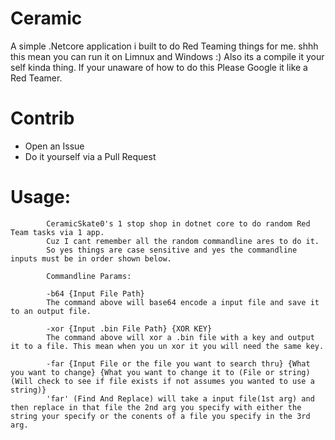 # Ceramic
A simple .Netcore application i built to do Red Teaming things for me. shhh this mean you can run it on Limnux and Windows :)
Also its a compile it your self kinda thing. If your unaware of how to do this Please Google it like a Red Teamer.

# Contrib

- Open an Issue
- Do it yourself via a Pull Request


# Usage:
            CeramicSkate0's 1 stop shop in dotnet core to do random Red Team tasks via 1 app.  
            Cuz I cant remember all the random commandline ares to do it.      
            So yes things are case sensitive and yes the commandline inputs must be in order shown below.

            Commandline Params:

            -b64 {Input File Path}
            The command above will base64 encode a input file and save it to an output file.

            -xor {Input .bin File Path} {XOR KEY}
            The command above will xor a .bin file with a key and output it to a file. This mean when you un xor it you will need the same key.

            -far {Input File or the file you want to search thru} {What you want to change} {What you want to change it to (File or string)(Will check to see if file exists if not assumes you wanted to use a string)}
            'far' (Find And Replace) will take a input file(1st arg) and then replace in that file the 2nd arg you specify with either the string your specify or the conents of a file you specify in the 3rd arg.

              

